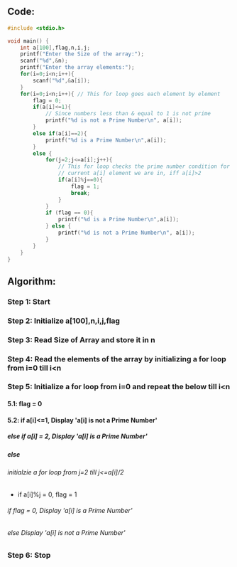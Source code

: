 ## Code:
```c
#include <stdio.h>

void main() {
    int a[100],flag,n,i,j;
    printf("Enter the Size of the array:");
    scanf("%d",&n);
    printf("Enter the array elements:");
    for(i=0;i<n;i++){
        scanf("%d",&a[i]);
    }
    for(i=0;i<n;i++){ // This for loop goes each element by element
        flag = 0;
        if(a[i]<=1){
            // Since numbers less than & equal to 1 is not prime
            printf("%d is not a Prime Number\n", a[i]);
        }
        else if(a[i]==2){
            printf("%d is a Prime Number\n",a[i]);
        }
        else {
            for(j=2;j<=a[i];j++){
                // This for loop checks the prime number condition for the 
                // current a[i] element we are in, iff a[i]>2
                if(a[i]%j==0){
                    flag = 1;
                    break;
                }
            }
            if (flag == 0){
                printf("%d is a Prime Number\n",a[i]);
            } else {
                printf("%d is not a Prime Number\n", a[i]);
            }
        }
    }
}
```

## Algorithm:

### Step 1: Start
### Step 2: Initialize a[100],n,i,j,flag
### Step 3: Read Size of Array and store it in n
### Step 4: Read the elements of the array by initializing a for loop from i=0 till i<n
### Step 5: Initialize a for loop from i=0 and repeat the below till i<n
#### 5.1: flag = 0
#### 5.2: if a[i]<=1, Display 'a[i] is not a Prime Number'
##### else if a[i] = 2, Display 'a[i] is a Prime Number'
##### else
###### initialzie a for loop from j=2 till j<=a[i]/2
-  if a[i]%j = 0, flag = 1
###### if flag = 0, Display 'a[i] is a Prime Number'
###### else Display 'a[i] is not a Prime Number'
### Step 6: Stop